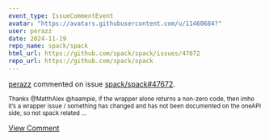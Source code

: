 ```yaml
---
event_type: IssueCommentEvent
avatar: "https://avatars.githubusercontent.com/u/11460684?"
user: perazz
date: 2024-11-19
repo_name: spack/spack
html_url: https://github.com/spack/spack/issues/47672
repo_url: https://github.com/spack/spack
---
```


<a href='https://github.com/perazz' target='_blank'>perazz</a> commented on issue <a href='https://github.com/spack/spack/issues/47672' target='_blank'>spack/spack#47672</a>.

<small>Thanks @MatthAlex @haampie, if the wrapper alone returns a non-zero code, then imho it’s a wrapper issue / something has changed and has not been documented on the oneAPI side, so not spack related ...</small>

<a href='https://github.com/spack/spack/issues/47672' target='_blank'>View Comment</a>